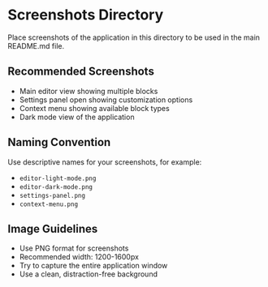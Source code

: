 # Screenshots Directory

Place screenshots of the application in this directory to be used in the main README.md file.

## Recommended Screenshots

- Main editor view showing multiple blocks
- Settings panel open showing customization options
- Context menu showing available block types
- Dark mode view of the application

## Naming Convention

Use descriptive names for your screenshots, for example:
- `editor-light-mode.png`
- `editor-dark-mode.png`
- `settings-panel.png`
- `context-menu.png`

## Image Guidelines

- Use PNG format for screenshots
- Recommended width: 1200-1600px
- Try to capture the entire application window
- Use a clean, distraction-free background 